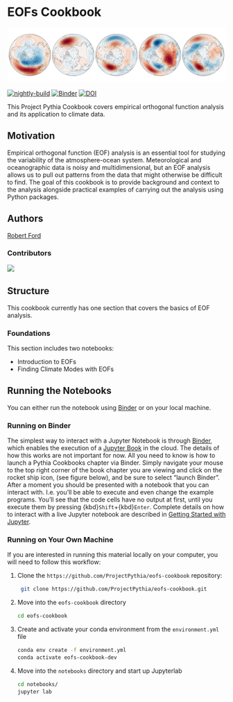 # EOFs Cookbook

<img src="notebooks/images/nh-slp-eofs.png" alt="thumbnail" width="800"/>

[![nightly-build](https://github.com/ProjectPythia/eofs-cookbook/actions/workflows/nightly-build.yaml/badge.svg)](https://github.com/ProjectPythia/eofs-cookbook/actions/workflows/nightly-build.yaml)
[![Binder](https://binder.projectpythia.org/badge_logo.svg)](https://binder.projectpythia.org/v2/gh/ProjectPythia/eofs-cookbook/main?labpath=notebooks)
[![DOI](https://zenodo.org/badge/656765685.svg)](https://zenodo.org/badge/latestdoi/656765685)

This Project Pythia Cookbook covers empirical orthogonal function analysis and its application to climate data.

## Motivation

Empirical orthogonal function (EOF) analysis is an essential tool for studying the variability of the atmosphere-ocean system. Meteorological and oceanographic data is noisy and multidimensional, but an EOF analysis allows us to pull out patterns from the data that might otherwise be difficult to find. The goal of this cookbook is to provide background and context to the analysis alongside practical examples of carrying out the analysis using Python packages.

## Authors

[Robert Ford](https://github.com/r-ford)

### Contributors

<a href="https://github.com/ProjectPythia/eofs-cookbook/graphs/contributors">
  <img src="https://contrib.rocks/image?repo=ProjectPythia/eofs-cookbook" />
</a>

## Structure

This cookbook currently has one section that covers the basics of EOF analysis.

### Foundations

This section includes two notebooks:
- Introduction to EOFs
- Finding Climate Modes with EOFs

## Running the Notebooks

You can either run the notebook using [Binder](https://binder.projectpythia.org/) or on your local machine.

### Running on Binder

The simplest way to interact with a Jupyter Notebook is through
[Binder](https://binder.projectpythia.org/), which enables the execution of a
[Jupyter Book](https://jupyterbook.org) in the cloud. The details of how this works are not
important for now. All you need to know is how to launch a Pythia
Cookbooks chapter via Binder. Simply navigate your mouse to
the top right corner of the book chapter you are viewing and click
on the rocket ship icon, (see figure below), and be sure to select
“launch Binder”. After a moment you should be presented with a
notebook that you can interact with. I.e. you’ll be able to execute
and even change the example programs. You’ll see that the code cells
have no output at first, until you execute them by pressing
{kbd}`Shift`\+{kbd}`Enter`. Complete details on how to interact with
a live Jupyter notebook are described in [Getting Started with
Jupyter](https://foundations.projectpythia.org/foundations/getting-started-jupyter.html).

### Running on Your Own Machine

If you are interested in running this material locally on your computer, you will need to follow this workflow:

1. Clone the `https://github.com/ProjectPythia/eofs-cookbook` repository:

   ```bash
    git clone https://github.com/ProjectPythia/eofs-cookbook.git
   ```

1. Move into the `eofs-cookbook` directory
   ```bash
   cd eofs-cookbook
   ```
1. Create and activate your conda environment from the `environment.yml` file
   ```bash
   conda env create -f environment.yml
   conda activate eofs-cookbook-dev
   ```
1. Move into the `notebooks` directory and start up Jupyterlab
   ```bash
   cd notebooks/
   jupyter lab
   ```
